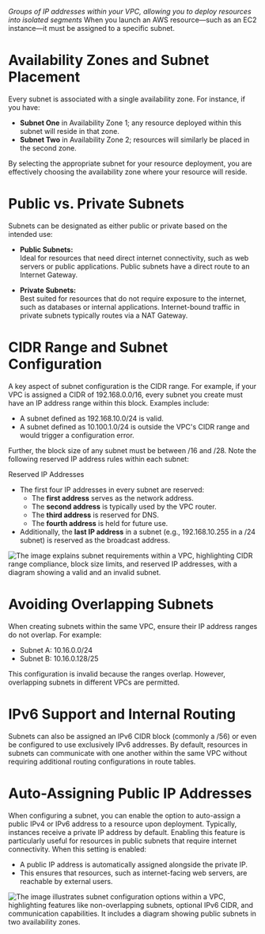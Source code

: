 *Groups of IP addresses within your VPC, allowing you to deploy resources into isolated segments*
When you launch an AWS resource—such as an EC2 instance—it must be assigned to a specific subnet.
# Availability Zones and Subnet Placement

Every subnet is associated with a single availability zone. For instance, if you have:

- **Subnet One** in Availability Zone 1; any resource deployed within this subnet will reside in that zone.
- **Subnet Two** in Availability Zone 2; resources will similarly be placed in the second zone.

By selecting the appropriate subnet for your resource deployment, you are effectively choosing the availability zone where your resource will reside.

# Public vs. Private Subnets

Subnets can be designated as either public or private based on the intended use:

- **Public Subnets:**  
    Ideal for resources that need direct internet connectivity, such as web servers or public applications. Public subnets have a direct route to an Internet Gateway.
    
- **Private Subnets:**  
    Best suited for resources that do not require exposure to the internet, such as databases or internal applications. Internet-bound traffic in private subnets typically routes via a NAT Gateway.
    

# CIDR Range and Subnet Configuration

A key aspect of subnet configuration is the CIDR range. For example, if your VPC is assigned a CIDR of 192.168.0.0/16, every subnet you create must have an IP address range within this block. Examples include:

- A subnet defined as 192.168.10.0/24 is valid.
- A subnet defined as 10.100.1.0/24 is outside the VPC's CIDR range and would trigger a configuration error.

Further, the block size of any subnet must be between /16 and /28. Note the following reserved IP address rules within each subnet:

Reserved IP Addresses

- The first four IP addresses in every subnet are reserved:
    - The **first address** serves as the network address.
    - The **second address** is typically used by the VPC router.
    - The **third address** is reserved for DNS.
    - The **fourth address** is held for future use.
- Additionally, the **last IP address** in a subnet (e.g., 192.168.10.255 in a /24 subnet) is reserved as the broadcast address.

![The image explains subnet requirements within a VPC, highlighting CIDR range compliance, block size limits, and reserved IP addresses, with a diagram showing a valid and an invalid subnet.](https://kodekloud.com/kk-media/image/upload/v1752865699/notes-assets/images/AWS-Solutions-Architect-Associate-Certification-Subnets/vpc-subnet-requirements-diagram.jpg)

# Avoiding Overlapping Subnets

When creating subnets within the same VPC, ensure their IP address ranges do not overlap. For example:

- Subnet A: 10.16.0.0/24
- Subnet B: 10.16.0.128/25

This configuration is invalid because the ranges overlap. However, overlapping subnets in different VPCs are permitted.

# IPv6 Support and Internal Routing

Subnets can also be assigned an IPv6 CIDR block (commonly a /56) or even be configured to use exclusively IPv6 addresses. By default, resources in subnets can communicate with one another within the same VPC without requiring additional routing configurations in route tables.

# Auto-Assigning Public IP Addresses

When configuring a subnet, you can enable the option to auto-assign a public IPv4 or IPv6 address to a resource upon deployment. Typically, instances receive a private IP address by default. Enabling this feature is particularly useful for resources in public subnets that require internet connectivity. When this setting is enabled:

- A public IP address is automatically assigned alongside the private IP.
- This ensures that resources, such as internet-facing web servers, are reachable by external users.

![The image illustrates subnet configuration options within a VPC, highlighting features like non-overlapping subnets, optional IPv6 CIDR, and communication capabilities. It includes a diagram showing public subnets in two availability zones.](https://kodekloud.com/kk-media/image/upload/v1752865700/notes-assets/images/AWS-Solutions-Architect-Associate-Certification-Subnets/vpc-subnet-configuration-diagram.jpg)
